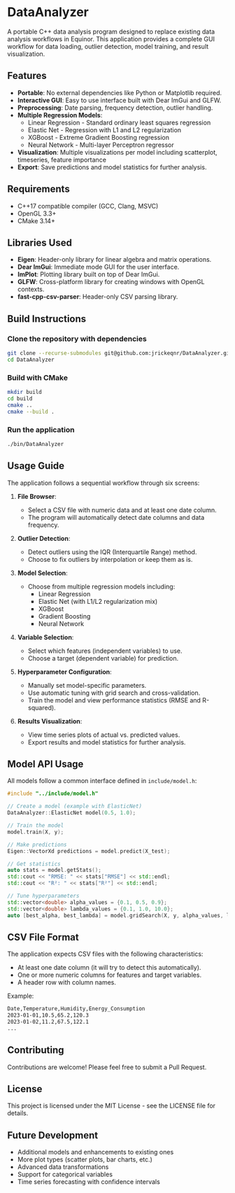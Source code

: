 # DataAnalyzer

A portable C++ data analysis program designed to replace existing data analysis workflows in Equinor. This application provides a complete GUI workflow for data loading, outlier detection, model training, and result visualization.

## Features

- **Portable**: No external dependencies like Python or Matplotlib required.
- **Interactive GUI**: Easy to use interface built with Dear ImGui and GLFW.
- **Preprocessing**: Date parsing, frequency detection, outlier handling.
- **Multiple Regression Models**:
  - Linear Regression - Standard ordinary least squares regression
  - Elastic Net - Regression with L1 and L2 regularization
  - XGBoost - Extreme Gradient Boosting regression
  - Neural Network - Multi-layer Perceptron regressor
- **Visualization**: Multiple visualizations per model including scatterplot, timeseries, feature importance
- **Export**: Save predictions and model statistics for further analysis.

## Requirements

- C++17 compatible compiler (GCC, Clang, MSVC)
- OpenGL 3.3+
- CMake 3.14+

## Libraries Used

- **Eigen**: Header-only library for linear algebra and matrix operations.
- **Dear ImGui**: Immediate mode GUI for the user interface.
- **ImPlot**: Plotting library built on top of Dear ImGui.
- **GLFW**: Cross-platform library for creating windows with OpenGL contexts.
- **fast-cpp-csv-parser**: Header-only CSV parsing library.

## Build Instructions

### Clone the repository with dependencies

```bash
git clone --recurse-submodules git@github.com:jrickeqnr/DataAnalyzer.git
cd DataAnalyzer
```

### Build with CMake

```bash
mkdir build
cd build
cmake ..
cmake --build .
```

### Run the application

```bash
./bin/DataAnalyzer
```

## Usage Guide

The application follows a sequential workflow through six screens:

1. **File Browser**:
   - Select a CSV file with numeric data and at least one date column.
   - The program will automatically detect date columns and data frequency.

2. **Outlier Detection**:
   - Detect outliers using the IQR (Interquartile Range) method.
   - Choose to fix outliers by interpolation or keep them as is.

3. **Model Selection**:
   - Choose from multiple regression models including:
     - Linear Regression
     - Elastic Net (with L1/L2 regularization mix)
     - XGBoost
     - Gradient Boosting
     - Neural Network

4. **Variable Selection**:
   - Select which features (independent variables) to use.
   - Choose a target (dependent variable) for prediction.

5. **Hyperparameter Configuration**:
   - Manually set model-specific parameters.
   - Use automatic tuning with grid search and cross-validation.
   - Train the model and view performance statistics (RMSE and R-squared).

6. **Results Visualization**:
   - View time series plots of actual vs. predicted values.
   - Export results and model statistics for further analysis.

## Model API Usage

All models follow a common interface defined in `include/model.h`:

```cpp
#include "../include/model.h"

// Create a model (example with ElasticNet)
DataAnalyzer::ElasticNet model(0.5, 1.0);

// Train the model
model.train(X, y);

// Make predictions
Eigen::VectorXd predictions = model.predict(X_test);

// Get statistics
auto stats = model.getStats();
std::cout << "RMSE: " << stats["RMSE"] << std::endl;
std::cout << "R²: " << stats["R²"] << std::endl;

// Tune hyperparameters
std::vector<double> alpha_values = {0.1, 0.5, 0.9};
std::vector<double> lambda_values = {0.1, 1.0, 10.0};
auto [best_alpha, best_lambda] = model.gridSearch(X, y, alpha_values, lambda_values);
```

## CSV File Format

The application expects CSV files with the following characteristics:

- At least one date column (it will try to detect this automatically).
- One or more numeric columns for features and target variables.
- A header row with column names.

Example:

```txt
Date,Temperature,Humidity,Energy_Consumption
2023-01-01,10.5,65.2,120.3
2023-01-02,11.2,67.5,122.1
...
```

## Contributing

Contributions are welcome! Please feel free to submit a Pull Request.

## License

This project is licensed under the MIT License - see the LICENSE file for details.

## Future Development

- Additional models and enhancements to existing ones
- More plot types (scatter plots, bar charts, etc.)
- Advanced data transformations
- Support for categorical variables
- Time series forecasting with confidence intervals
